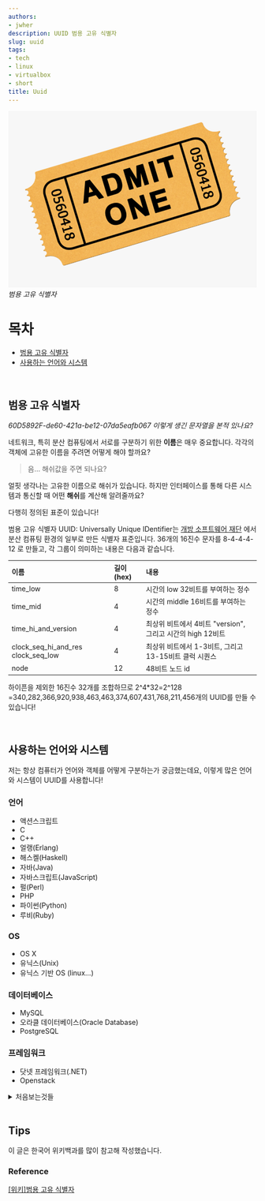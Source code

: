 ```yaml
---
authors:
- jwher
description: UUID 범용 고유 식별자
slug: uuid
tags:
- tech
- linux
- virtualbox
- short
title: Uuid
---
```


<!--truncate-->

<!-- image repository: https://raw.githubusercontent.com/JWHer/jwher.github.io/master/_posts/images/ -->

![Alt](https://raw.githubusercontent.com/JWHer/jwher.github.io/master/_posts/images/ticket.png "ticket")  
*범용 고유 식별자*  

# 목차
* [범용 고유 식별자](#범용-고유-식별자)
* [사용하는 언어와 시스템](#사용하는-언어와-시스템)

<br/>

## 범용 고유 식별자
   
*60D5892F-de60-421a-be12-07da5eafb067 이렇게 생긴 문자열을 본적 있나요?*

네트워크, 특히 분산 컴퓨팅에서 서로를 구분하기 위한 **이름**은 매우 중요합니다.
각각의 객체에 고유한 이름을 주려면 어떻게 해야 할까요?

> 음... 해쉬값을 주면 되나요?

얼핏 생각나는 고유한 이름으로 해쉬가 있습니다.
하지만 인터페이스를 통해 다른 시스템과 통신할 때 어떤 **해쉬**를 계산해 알려줄까요?

다행히 정의된 표준이 있습니다!

범용 고유 식별자 UUID: Universally Unique IDentifier는 [개방 소프트웨어 재단](https://ko.wikipedia.org/wiki/%EA%B0%9C%EB%B0%A9_%EC%86%8C%ED%94%84%ED%8A%B8%EC%9B%A8%EC%96%B4_%EC%9E%AC%EB%8B%A8)
에서 분산 컴퓨팅 환경의 일부로 만든 식별자 표준입니다.
36개의 16진수 문자를 8-4-4-4-12 로 만들고, 각 그룹이 의미하는 내용은 다음과 같습니다.

|                이름                | 길이 (hex) |                            내용                            |
|:----------------------------------|:----------------|:----------------------------------------------------------|
| time_low                           | 8                | 시간의 low 32비트를 부여하는 정수                          |
| time_mid                           | 4                | 시간의 middle 16비트를 부여하는 정수                       |
| time_hi_and_version                | 4                | 최상위 비트에서 4비트 "version", 그리고 시간의 high 12비트 |
| clock_seq_hi_and_res clock_seq_low | 4                | 최상위 비트에서 1-3비트, 그리고 13-15비트 클럭 시퀀스      |
| node                               | 12               | 48비트 노드 id                                             |

하이픈을 제외한 16진수 32개를 조합하므로 2^4*32=2^128  
=340,282,366,920,938,463,463,374,607,431,768,211,456개의 UUID를 만들 수 있습니다!

<br/>

## 사용하는 언어와 시스템

저는 항상 컴퓨터가 언어와 객체를 어떻게 구분하는가 궁금했는데요,
이렇게 많은 언어와 시스템이 UUID를 사용합니다!

### 언어
* 액션스크립트
* C
* C++
* 얼랭(Erlang)
* 해스켈(Haskell)
* 자바(Java)
* 자바스크립트(JavaScript)
* 펄(Perl)
* PHP
* 파이썬(Python)
* 루비(Ruby)
  
### OS
* OS X
* 유닉스(Unix)
* 유닉스 기반 OS (linux...)

### 데이터베이스
* MySQL
* 오라클 데이터베이스(Oracle Database)
* PostgreSQL
  
### 프레임워크
* 닷넷 프레임워크(.NET)
* Openstack

<details>
<summary>처음보는것들</summary>
<div markdown="1">

### 위키백과에 나오지만...
아시는 분들은 알려주시면 감사하겠습니다!

* 아파치 Solr
* Caché 오브젝트스크립트
* CakePHP
* 코코아/카본 (OS X)
* 코드기어 라드 스튜디오 (델파이/C++빌더)
* 코드퓨전
* 커먼 리스프(lisp)
* CouchDB
* D
* 에펠
* 파이어버드 서버
* 프리 파스칼 & 라자루스 IDE
* Haxe
* KohanaPHP
* Lasso
* 루아
* OCaml
* 프로그레스 오픈에지 ABL
* 레볼루션/RunRev
* SAP 비즈니스오브젝트 데이터 서비스
* Tcl

</div>
</details>

<br/>

## Tips

이 글은 한국어 위키백과를 많이 참고해 작성했습니다.

### Reference

[[위키]범용 고유 식별자](https://ko.wikipedia.org/wiki/%EB%B2%94%EC%9A%A9_%EA%B3%A0%EC%9C%A0_%EC%8B%9D%EB%B3%84%EC%9E%90)


<!-- update log -->
<!--
본문에 추가할 내용을 적는다.
-->